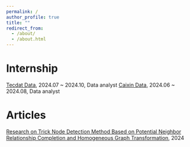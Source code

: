 ```yaml
---
permalink: /
author_profile: true
title: ""
redirect_from: 
  - /about/
  - /about.html
---
```


Internship
======
[Tecdat Data](https://tecdat.cn/), 2024.07 ~ 2024.10, Data analyst
[Caixin Data](https://www.ccxe.com.cn/), 2024.06 ~ 2024.08, Data analyst

Articles
======
[Research on Trick Node Detection Method Based on Potential Neighbor Relationship Completion and Homogeneous Graph Transformation](/_experience/HNNCF.pdf), 2024
